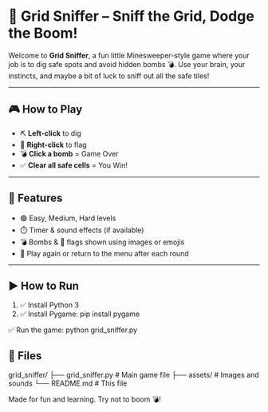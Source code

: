 # 🧨 Grid Sniffer – Sniff the Grid, Dodge the Boom!

Welcome to **Grid Sniffer**, a fun little Minesweeper-style game where your job is to dig safe spots and avoid hidden bombs 💣. Use your brain, your instincts, and maybe a bit of luck to sniff out all the safe tiles!

---

## 🎮 How to Play

- ⛏️ **Left-click** to dig  
- 🚩 **Right-click** to flag  
- 💣 **Click a bomb** = Game Over  
- ✅ **Clear all safe cells** = You Win!  

---

## 🔧 Features

- 🟢 Easy, Medium, Hard levels  
- ⏱️ Timer & sound effects (if available)  
- 💣 Bombs & 🚩 flags shown using images or emojis  
- 🔁 Play again or return to the menu after each round  

---

## ▶️ How to Run

1. ✅ Install Python 3  
2. ✅ Install Pygame:
pip install pygame
   
✅ Run the game:
python grid_sniffer.py

## 📁 Files
grid_sniffer/
├── grid_sniffer.py       # Main game file
├── assets/               # Images and sounds
└── README.md             # This file


Made for fun and learning. Try not to boom 💣!
